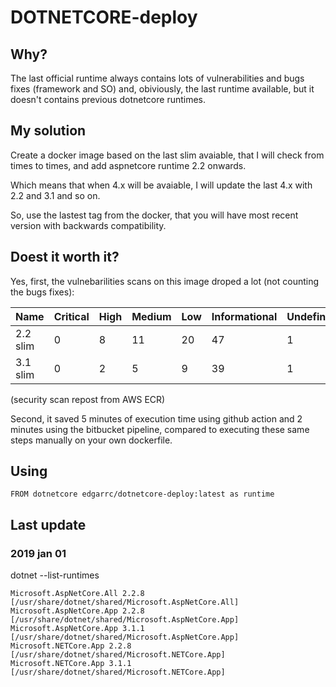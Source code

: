 # DOTNETCORE-deploy

## Why?

The last official runtime always contains lots of vulnerabilities and bugs fixes (framework and SO) and, obiviously, the last runtime available, but it doesn't contains previous dotnetcore runtimes.

## My solution

Create a docker image based on the last slim avaiable, that I will check from times to times, and add aspnetcore runtime 2.2 onwards.

Which means that when 4.x will be avaiable, I will update the last 4.x with 2.2 and 3.1 and so on.

So, use the lastest tag from the docker, that you will have most recent version with backwards compatibility.

## Doest it worth it?

Yes, first, the vulnebarilities scans on this image droped a lot (not counting the bugs fixes):

| Name       | Critical | High | Medium | Low | Informational | Undefinied |
| -----------|----------|------|--------|-----|---------------|------------|
| 2.2 slim   | 0        | 8    | 11     | 20  | 47            | 1          |
| 3.1 slim   | 0        | 2    | 5      | 9   | 39            | 1          |

(security scan repost from AWS ECR)

Second, it saved 5 minutes of execution time using github action and 2 minutes using the bitbucket pipeline, compared to executing these same steps manually on your own dockerfile.

## Using

```
FROM dotnetcore edgarrc/dotnetcore-deploy:latest as runtime
```

## Last update

### 2019 jan 01

dotnet --list-runtimes

```
Microsoft.AspNetCore.All 2.2.8 [/usr/share/dotnet/shared/Microsoft.AspNetCore.All]
Microsoft.AspNetCore.App 2.2.8 [/usr/share/dotnet/shared/Microsoft.AspNetCore.App]
Microsoft.AspNetCore.App 3.1.1 [/usr/share/dotnet/shared/Microsoft.AspNetCore.App]
Microsoft.NETCore.App 2.2.8 [/usr/share/dotnet/shared/Microsoft.NETCore.App]
Microsoft.NETCore.App 3.1.1 [/usr/share/dotnet/shared/Microsoft.NETCore.App]
```

